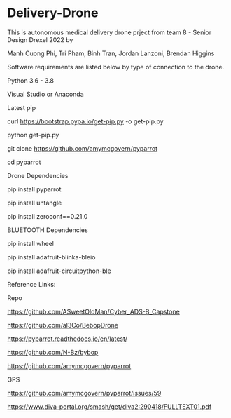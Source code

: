 # Delivery-Drone

This is autonomous medical delivery drone prject from team 8 - Senior Design Drexel 2022 by

Manh Cuong Phi,
Tri Pham,
Binh Tran,
Jordan Lanzoni,
Brendan Higgins

Software requirements are listed below by type of connection to the drone.

Python 3.6 - 3.8

Visual Studio or Anaconda

Latest pip

curl https://bootstrap.pypa.io/get-pip.py -o get-pip.py

python get-pip.py

git clone https://github.com/amymcgovern/pyparrot

cd pyparrot

Drone Dependencies

pip install pyparrot

pip install untangle

pip install zeroconf==0.21.0

BLUETOOTH Dependencies

pip install wheel

pip install adafruit-blinka-bleio

pip install adafruit-circuitpython-ble

Reference Links:

Repo

https://github.com/ASweetOldMan/Cyber_ADS-B_Capstone

https://github.com/al3Co/BebopDrone

https://pyparrot.readthedocs.io/en/latest/

https://github.com/N-Bz/bybop

https://github.com/amymcgovern/pyparrot

GPS

https://github.com/amymcgovern/pyparrot/issues/59

https://www.diva-portal.org/smash/get/diva2:290418/FULLTEXT01.pdf
